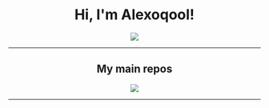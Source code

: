 <div align="center">

# Hi, I'm Alexoqool!

<img
src="https://github-readme-stats.vercel.app/api?username=alexoqool&show_icons=true&count_private=true&hide_border=true&theme=dark"
/>

---

## My main repos

<a href="https://github.com/Alexoqool/rpcs3-android">
<img
src="https://github-readme-stats.vercel.app/api/pin/?username=Alexoqool&repo=rpcs3-android&hide_border=true&theme=dark"
/>
</a>

---

</div>